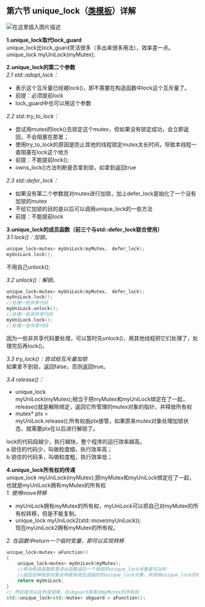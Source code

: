 ## 第六节 unique\_lock（[类模板](https://so.csdn.net/so/search?q=%E7%B1%BB%E6%A8%A1%E6%9D%BF&spm=1001.2101.3001.7020)）详解

![在这里插入图片描述](res/06.unique_lock/watermark,type_ZmFuZ3poZW5naGVpdGk,shadow_10,text_aHR0cHM6Ly9ibG9nLmNzZG4ubmV0L3FxXzM4MjMxNzEz,size_16,color_FFFFFF,t_70#pic_center.png)

**1.unique\_lock取代lock\_guard**  
unique\_lock比lock\_guard灵活很多（多出来很多用法），效率差一点。  
unique\_lock<mutex> myUniLock(myMutex);

**2.unique\_lock的第二个参数**  
_2.1 std::adopt\_lock：_

- 表示这个互斥量已经被lock()，即不需要在构造函数中lock这个互斥量了。
- 前提：必须提前lock
- lock\_guard中也可以用这个参数

_2.2 std::try\_to\_lock：_

- 尝试用mutex的lock()去锁定这个mutex，但如果没有锁定成功，会立即返回，不会阻塞在那里；
- 使用try\_to\_lock的原因是防止其他的线程锁定mutex太长时间，导致本线程一直阻塞在lock这个地方
- 前提：不能提前lock();
- owns\_lock()方法判断是否拿到锁，如拿到返回true

_2.3 std::defer\_lock：_

- 如果没有第二个参数就对mutex进行加锁，加上defer\_lock是始化了一个没有加锁的mutex
- 不给它加锁的目的是以后可以调用unique\_lock的一些方法
- 前提：不能提前lock

**3.unique\_lock的成员函数（前三个与std::defer\_lock联合使用）**  
_3.1 lock()：加锁。_

```cpp
unique_lock<mutex> myUniLock(myMutex， defer_lock);
myUniLock.lock();
```

不用自己unlock();

_3.2 unlock()：解锁。_

```cpp
unique_lock<mutex> myUniLock(myMutex， defer_lock);
myUniLock.lock();
//处理一些共享代码
myUniLock.unlock();
//处理一些非共享代码
myUniLock.lock();
//处理一些共享代码
```

因为一些非共享代码要处理，可以暂时先unlock()，用其他线程把它们处理了，处理完后再lock()。

_3.3 try\_lock()：尝试给互斥量加锁_  
如果拿不到锁，返回false，否则返回true。

_3.4 release()：_

- unique\_lock<mutex>  
    myUniLock(myMutex);相当于把myMutex和myUniLock绑定在了一起，release()就是解除绑定，返回它所管理的mutex对象的指针，并释放所有权
- mutex\* ptx =  
    myUniLock.release();所有权由ptx接管，如果原来mutex对象处理加锁状态，就需要ptx在以后进行解锁了。

lock的代码段越少，执行越快，整个程序的运行效率越高。  
a.锁住的代码少，叫做粒度细，执行效率高；  
b.锁住的代码多，叫做粒度粗，执行效率低；

**4.unique\_lock所有权的传递**  
unique\_lock<mutex> myUniLock(myMutex);把myMutex和myUniLock绑定在了一起，也就是myUniLock拥有myMutex的所有权  
_1\. 使用move转移_

- myUniLock拥有myMutex的所有权，myUniLock可以把自己对myMutex的所有权转移，但是不能复制。
- unique\_lock<mutex> myUniLock2(std::move(myUniLock));  
    现在myUniLock2拥有myMutex的所有权。

_2\. 在函数中return一个临时变量，即可以实现转移_

```cpp
unique_lock<mutex> aFunction()
{
    unique_lock<mutex> myUniLock(myMutex);
    //移动构造函数那里讲从函数返回一个局部的unique_lock对象是可以的
    //返回这种局部对象会导致系统生成临时的unique_lock对象，并调用unique_lock的移动构造函数
    return myUniLock;
}
// 然后就可以在外层调用，在sbguard具有对myMutex的所有权
std::unique_lock<std::mutex> sbguard = aFunction();
```